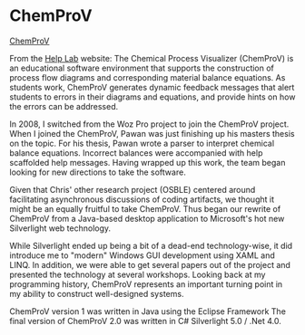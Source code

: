 # ChemProV
[ChemProV](/img/projects/chemprov.jpg)

From the [Help Lab](http://helplab.org/Projects/ChemProV) website:
The Chemical Process Visualizer (ChemProV) is an educational software environment that supports the construction of process flow diagrams and corresponding material balance equations. As students work, ChemProV generates dynamic feedback messages that alert students to errors in their diagrams and equations, and provide hints on how the errors can be addressed. 

In 2008, I switched from the Woz Pro project to join the ChemProV project.  When I joined the ChemProV, Pawan was just finishing up his masters thesis on the topic.  For his thesis, Pawan wrote a parser to interpret chemical balance equations.  Incorrect balances were accompanied with help scaffolded help messages.  Having wrapped up this work, the team began looking for new directions to take the software.  

Given that Chris' other research project (OSBLE) centered around facilitating asynchronous discussions of coding artifacts, we thought it might be an equally fruitful to take ChemProV.  Thus began our rewrite of ChemProV from a Java-based desktop application to Microsoft's hot new Silverlight web technology.

While Silverlight ended up being a bit of a dead-end technology-wise, it did introduce me to "modern" Windows GUI development using XAML and LINQ.  In addition, we were able to get several papers out of the project and presented the technology at several workshops.  Looking back at my programming history, ChemProV represents an important turning point in my ability to construct well-designed systems.

ChemProV version 1 was written in Java using the Eclipse Framework
The final version of ChemProV 2.0 was written in C# Silverlight 5.0 / .Net 4.0.
